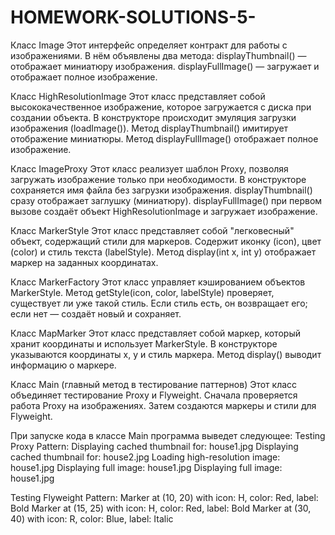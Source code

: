 # HOMEWORK-SOLUTIONS-5-

Класс Image 
Этот интерфейс определяет контракт для работы с изображениями. В нём объявлены два метода:
displayThumbnail() — отображает миниатюру изображения.
displayFullImage() — загружает и отображает полное изображение.

Класс HighResolutionImage 
Этот класс представляет собой высококачественное изображение, которое загружается с диска при создании объекта.
В конструкторе происходит эмуляция загрузки изображения (loadImage()).
Метод displayThumbnail() имитирует отображение миниатюры.
Метод displayFullImage() отображает полное изображение.

Класс ImageProxy 
Этот класс реализует шаблон Proxy, позволяя загружать изображение только при необходимости.
В конструкторе сохраняется имя файла без загрузки изображения.
displayThumbnail() сразу отображает заглушку (миниатюру).
displayFullImage() при первом вызове создаёт объект HighResolutionImage и загружает изображение.

Класс MarkerStyle 
Этот класс представляет собой "легковесный" объект, содержащий стили для маркеров.
Содержит иконку (icon), цвет (color) и стиль текста (labelStyle).
Метод display(int x, int y) отображает маркер на заданных координатах.

Класс MarkerFactory 
Этот класс управляет кэшированием объектов MarkerStyle.
Метод getStyle(icon, color, labelStyle) проверяет, существует ли уже такой стиль.
Если стиль есть, он возвращает его; если нет — создаёт новый и сохраняет.

Класс MapMarker
Этот класс представляет собой маркер, который хранит координаты и использует MarkerStyle.
В конструкторе указываются координаты x, y и стиль маркера.
Метод display() выводит информацию о маркере.

Класс Main (главный метод в тестирование паттернов)
Этот класс объединяет тестирование Proxy и Flyweight.
Сначала проверяется работа Proxy на изображениях.
Затем создаются маркеры и стили для Flyweight.

При запуске кода в классе Main программа выведет следующее:
Testing Proxy Pattern:
Displaying cached thumbnail for: house1.jpg
Displaying cached thumbnail for: house2.jpg
Loading high-resolution image: house1.jpg
Displaying full image: house1.jpg
Displaying full image: house1.jpg

Testing Flyweight Pattern:
Marker at (10, 20) with icon: H, color: Red, label: Bold
Marker at (15, 25) with icon: H, color: Red, label: Bold
Marker at (30, 40) with icon: R, color: Blue, label: Italic

